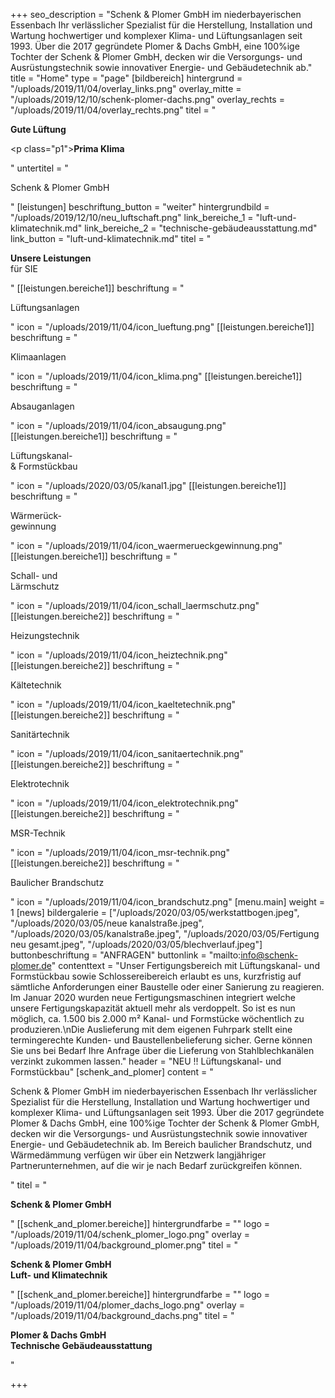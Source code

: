 +++
seo_description = "Schenk & Plomer GmbH im niederbayerischen Essenbach Ihr verlässlicher Spezialist für die Herstellung, Installation und Wartung hochwertiger und komplexer Klima- und Lüftungsanlagen seit 1993. Über die 2017 gegründete Plomer & Dachs GmbH, eine 100%ige Tochter der Schenk & Plomer GmbH, decken wir die Versorgungs- und Ausrüstungstechnik sowie innovativer Energie- und Gebäudetechnik ab."
title = "Home"
type = "page"
[bildbereich]
hintergrund = "/uploads/2019/11/04/overlay_links.png"
overlay_mitte = "/uploads/2019/12/10/schenk-plomer-dachs.png"
overlay_rechts = "/uploads/2019/11/04/overlay_rechts.png"
titel = "<p><strong>Gute Lüftung</strong></p><p class=\"p1\"><strong>Prima Klima</strong></p>"
untertitel = "<p>Schenk &amp; Plomer GmbH </p>"
[leistungen]
beschriftung_button = "weiter"
hintergrundbild = "/uploads/2019/12/10/neu_luftschaft.png"
link_bereiche_1 = "luft-und-klimatechnik.md"
link_bereiche_2 = "technische-gebäudeausstattung.md"
link_button = "luft-und-klimatechnik.md"
titel = "<p><strong>Unsere Leistungen <br></strong>für SIE</p>"
[[leistungen.bereiche1]]
beschriftung = "<p>Lüftungsanlagen</p>"
icon = "/uploads/2019/11/04/icon_lueftung.png"
[[leistungen.bereiche1]]
beschriftung = "<p>Klimaanlagen</p>"
icon = "/uploads/2019/11/04/icon_klima.png"
[[leistungen.bereiche1]]
beschriftung = "<p>Absauganlagen</p>"
icon = "/uploads/2019/11/04/icon_absaugung.png"
[[leistungen.bereiche1]]
beschriftung = "<p>Lüftungskanal- <br>&amp; Formstückbau</p>"
icon = "/uploads/2020/03/05/kanal1.jpg"
[[leistungen.bereiche1]]
beschriftung = "<p>Wärmerück-<br>gewinnung</p>"
icon = "/uploads/2019/11/04/icon_waermerueckgewinnung.png"
[[leistungen.bereiche1]]
beschriftung = "<p>Schall- und<br>Lärmschutz</p>"
icon = "/uploads/2019/11/04/icon_schall_laermschutz.png"
[[leistungen.bereiche2]]
beschriftung = "<p>Heizungstechnik</p>"
icon = "/uploads/2019/11/04/icon_heiztechnik.png"
[[leistungen.bereiche2]]
beschriftung = "<p>Kältetechnik</p>"
icon = "/uploads/2019/11/04/icon_kaeltetechnik.png"
[[leistungen.bereiche2]]
beschriftung = "<p>Sanitärtechnik</p>"
icon = "/uploads/2019/11/04/icon_sanitaertechnik.png"
[[leistungen.bereiche2]]
beschriftung = "<p>Elektrotechnik</p>"
icon = "/uploads/2019/11/04/icon_elektrotechnik.png"
[[leistungen.bereiche2]]
beschriftung = "<p>MSR-Technik</p>"
icon = "/uploads/2019/11/04/icon_msr-technik.png"
[[leistungen.bereiche2]]
beschriftung = "<p>Baulicher Brandschutz</p>"
icon = "/uploads/2019/11/04/icon_brandschutz.png"
[menu.main]
weight = 1
[news]
bildergalerie = ["/uploads/2020/03/05/werkstattbogen.jpeg", "/uploads/2020/03/05/neue kanalstraße.jpeg", "/uploads/2020/03/05/kanalstraße.jpeg", "/uploads/2020/03/05/Fertigung neu gesamt.jpeg", "/uploads/2020/03/05/blechverlauf.jpeg"]
buttonbeschriftung = "ANFRAGEN"
buttonlink = "mailto:info@schenk-plomer.de"
contenttext = "Unser Fertigungsbereich mit Lüftungskanal- und Formstückbau sowie Schlossereibereich erlaubt es uns, kurzfristig auf sämtliche Anforderungen einer Baustelle oder einer Sanierung zu reagieren. Im Januar 2020 wurden neue Fertigungsmaschinen integriert welche unsere Fertigungskapazität aktuell mehr als verdoppelt. So ist es nun möglich, ca. 1.500 bis 2.000 m² Kanal- und Formstücke wöchentlich zu produzieren.\nDie Auslieferung mit dem eigenen Fuhrpark stellt eine termingerechte Kunden- und Baustellenbelieferung sicher. Gerne können Sie uns bei Bedarf Ihre Anfrage über die Lieferung von Stahlblechkanälen verzinkt zukommen lassen."
header = "NEU !!  Lüftungskanal- und Formstückbau"
[schenk_and_plomer]
content = "<p>Schenk &amp; Plomer GmbH im niederbayerischen Essenbach Ihr verlässlicher Spezialist für die Herstellung, Installation und Wartung hochwertiger und komplexer Klima- und Lüftungsanlagen seit 1993. Über die 2017 gegründete Plomer &amp; Dachs GmbH, eine 100%ige Tochter der Schenk &amp; Plomer GmbH, decken wir die Versorgungs- und Ausrüstungstechnik sowie innovativer Energie- und Gebäudetechnik ab. Im Bereich baulicher Brandschutz, und Wärmedämmung verfügen wir über ein Netzwerk langjähriger Partnerunternehmen, auf die wir je nach Bedarf zurückgreifen können.</p>"
titel = "<p><strong>Schenk &amp; Plomer GmbH</strong></p>"
[[schenk_and_plomer.bereiche]]
hintergrundfarbe = ""
logo = "/uploads/2019/11/04/schenk_plomer_logo.png"
overlay = "/uploads/2019/11/04/background_plomer.png"
titel = "<p><strong>Schenk &amp; Plomer GmbH<br>Luft- und Klimatechnik</strong></p>"
[[schenk_and_plomer.bereiche]]
hintergrundfarbe = ""
logo = "/uploads/2019/11/04/plomer_dachs_logo.png"
overlay = "/uploads/2019/11/04/background_dachs.png"
titel = "<p><strong>Plomer &amp; Dachs GmbH<br>Technische Gebäudeausstattung</strong></p>"

+++
